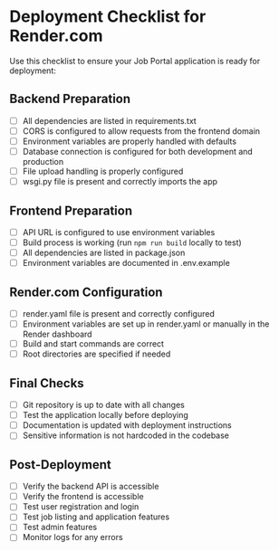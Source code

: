 # Deployment Checklist for Render.com

Use this checklist to ensure your Job Portal application is ready for deployment:

## Backend Preparation

- [ ] All dependencies are listed in requirements.txt
- [ ] CORS is configured to allow requests from the frontend domain
- [ ] Environment variables are properly handled with defaults
- [ ] Database connection is configured for both development and production
- [ ] File upload handling is properly configured
- [ ] wsgi.py file is present and correctly imports the app

## Frontend Preparation

- [ ] API URL is configured to use environment variables
- [ ] Build process is working (run `npm run build` locally to test)
- [ ] All dependencies are listed in package.json
- [ ] Environment variables are documented in .env.example

## Render.com Configuration

- [ ] render.yaml file is present and correctly configured
- [ ] Environment variables are set up in render.yaml or manually in the Render dashboard
- [ ] Build and start commands are correct
- [ ] Root directories are specified if needed

## Final Checks

- [ ] Git repository is up to date with all changes
- [ ] Test the application locally before deploying
- [ ] Documentation is updated with deployment instructions
- [ ] Sensitive information is not hardcoded in the codebase

## Post-Deployment

- [ ] Verify the backend API is accessible
- [ ] Verify the frontend is accessible
- [ ] Test user registration and login
- [ ] Test job listing and application features
- [ ] Test admin features
- [ ] Monitor logs for any errors